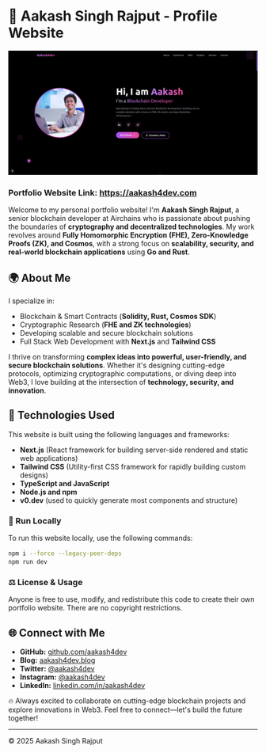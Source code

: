 # 🐤 Aakash Singh Rajput - Profile Website
![Portfolio Screenshot](./portfolio_website.png)
### Portfolio Website Link: https://aakash4dev.com

Welcome to my personal portfolio website! I'm **Aakash Singh Rajput**, a senior blockchain developer at Airchains who is passionate about pushing the boundaries of **cryptography and decentralized technologies**. My work revolves around **Fully Homomorphic Encryption (FHE), Zero-Knowledge Proofs (ZK), and Cosmos**, with a strong focus on **scalability, security, and real-world blockchain applications** using **Go and Rust**.

## 🌍 About Me

I specialize in:

- Blockchain & Smart Contracts (**Solidity, Rust, Cosmos SDK**)
- Cryptographic Research (**FHE and ZK technologies**)
- Developing scalable and secure blockchain solutions
- Full Stack Web Development with **Next.js** and **Tailwind CSS**

I thrive on transforming **complex ideas into powerful, user-friendly, and secure blockchain solutions**. Whether it's designing cutting-edge protocols, optimizing cryptographic computations, or diving deep into Web3, I love building at the intersection of **technology, security, and innovation**.

## 🚀 Technologies Used

This website is built using the following languages and frameworks:

- **Next.js** (React framework for building server-side rendered and static web applications)
- **Tailwind CSS** (Utility-first CSS framework for rapidly building custom designs)
- **TypeScript and JavaScript**
- **Node.js and npm**
- **v0.dev** (used to quickly generate most components and structure)

### 📌 Run Locally

To run this website locally, use the following commands:

```bash
npm i --force --legacy-peer-deps
npm run dev
```

### ⚖️ License & Usage

Anyone is free to use, modify, and redistribute this code to create their own portfolio website. There are no copyright restrictions.

## 🌐 Connect with Me

- **GitHub:** [github.com/aakash4dev](https://github.com/aakash4dev)
- **Blog:** [aakash4dev.blog](https://aakash4dev.blog)
- **Twitter:** [@aakash4dev](https://twitter.com/aakash4dev)
- **Instagram:** [@aakash4dev](https://www.instagram.com/aakash4dev)
- **LinkedIn:** [linkedin.com/in/aakash4dev](https://www.linkedin.com/in/aakash4dev/)

🔥 Always excited to collaborate on cutting-edge blockchain projects and explore innovations in Web3. Feel free to connect—let's build the future together!

---

© 2025 Aakash Singh Rajput

